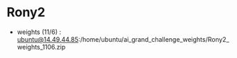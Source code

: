 # Rony2

* weights (11/6) : ubuntu@14.49.44.85:/home/ubuntu/ai_grand_challenge_weights/Rony2_weights_1106.zip


